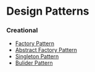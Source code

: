 # Design Patterns
### Creational
- [Factory Pattern](https://github.com/JHLeeeMe/Design-Patterns/blob/master/java/creational/FactoryPattern.java)
- [Abstract Factory Pattern](https://github.com/JHLeeeMe/Design-Patterns/blob/master/java/creational/AbstractFactoryPattern.java)
- [Singleton Pattern](https://github.com/JHLeeeMe/Design-Patterns/blob/master/java/creational/SingletonPattern.java)
- [Bulider Pattern](https://github.com/JHLeeeMe/Design-Patterns/blob/master/java/creational/BuilderPattern.java)
